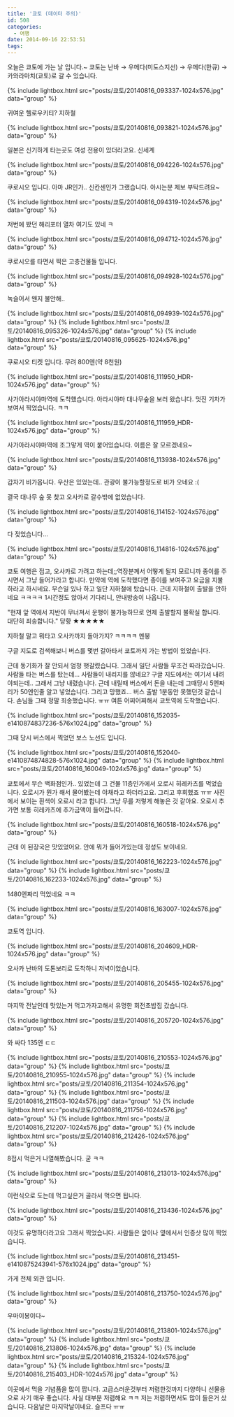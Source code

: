 ```yaml
---
title: '쿄토 (데이터 주의)'
id: 508
categories:
  - 여행
date: 2014-09-16 22:53:51
tags:
---
```

오늘은 쿄토에 가는 날 입니다.~ 쿄토는 난바 → 우메다(미도스지선) → 우메다(한큐) → 카와라마치(쿄토)로 갈 수 있습니다.

{% include lightbox.html src="posts/쿄토/20140816_093337-1024x576.jpg" data="group" %}

귀여운 헬로우키티? 지하철

<!--more-->

{% include lightbox.html src="posts/쿄토/20140816_093821-1024x576.jpg" data="group" %}

일본은 신기하게 타는곳도 여성 전용이 있더라고요. 신세계

{% include lightbox.html src="posts/쿄토/20140816_094226-1024x576.jpg" data="group" %}

쿠로시오 입니다. 아마 JR인가.. 신칸센인가 그랬습니다. 아시는분 제보 부탁드려요~

{% include lightbox.html src="posts/쿄토/20140816_094319-1024x576.jpg" data="group" %}

저번에 봤던 해리포터 열차 여기도 있네 ㅋ

{% include lightbox.html src="posts/쿄토/20140816_094712-1024x576.jpg" data="group" %}

쿠로시오를 타면서 찍은 고층건물들 입니다.

{% include lightbox.html src="posts/쿄토/20140816_094928-1024x576.jpg" data="group" %}

녹슬어서 왠지 불안해..

{% include lightbox.html src="posts/쿄토/20140816_094939-1024x576.jpg" data="group" %}
{% include lightbox.html src="posts/쿄토/20140816_095326-1024x576.jpg" data="group" %}
{% include lightbox.html src="posts/쿄토/20140816_095625-1024x576.jpg" data="group" %}

쿠로시오 티켓 입니다. 무려 800엔(약 8천원)

{% include lightbox.html src="posts/쿄토/20140816_111950_HDR-1024x576.jpg" data="group" %}

사가아라시야마역에 도착했습니다. 아라시야마 대나무숲을 보러 왔습니다. 멋진 기차가 보여서 찍었습니다. ㅋㅋ

{% include lightbox.html src="posts/쿄토/20140816_111959_HDR-1024x576.jpg" data="group" %}

사가아라시야마역에 조그맣게 역이 붙어있습니다. 이름은 잘 모르겠네요~

{% include lightbox.html src="posts/쿄토/20140816_113938-1024x576.jpg" data="group" %}

갑자기 비가옵니다. 우산은 있었는데.. 관광이 불가능할정도로 비가 오네요 :(

결국 대나무 숲 못 찾고 오사카로 갈수밖에 없었습니다.

{% include lightbox.html src="posts/쿄토/20140816_114152-1024x576.jpg" data="group" %}

다 젖었습니다...

{% include lightbox.html src="posts/쿄토/20140816_114816-1024x576.jpg" data="group" %}

쿄토 여행은 접고, 오사카로 가려고 하는데;;역장분께서 어떻게 될지 모르니까 종이를 주시면서 그냥 들어가라고 합니다. 만약에 역에 도착했다면 종이를 보여주고 요금을 지불하라고 하시네요. 무슨일 있나 하고 일단 지하철에 탔습니다. 근데 지하철이 출발을 안하네요 ㅋㅋㅋㅋ 1시간정도 앉아서 기다리니, 안내방송이 나옵니다.

"현재 앞 역에서 지반이 무너져서 운행이 불가능하므로 언제 출발할지 불확실 합니다. 대단히 죄송합니다." 당황 ★★★★★

지하철 말고 뭐타고 오사카까지 돌아가지? ㅋㅋㅋㅋ 멘붕

구글 지도로 검색해보니 버스를 몇번 갈아타서 쿄토까지 가는 방법이 있었습니다.

근데 동기화가 잘 안되서 엄청 햇갈렸습니다. 그래서 일단 사람들 무조건 따라갔습니다. 사람들 타는 버스를 탔는데... 사람들이 내리지를 않네요? 구글 지도에서는 여기서 내려야되는데.. 그래서 그냥 내렸습니다. 근데 내릴때 버스에서 돈을 내는데 그때당시 5엔짜리가 50엔인줄 알고 넣었습니다. 그리고 망했죠... 버스 출발 1분동안 못했던것 같습니다. 손님들 그때 정말 죄송했습니다. ㅠㅠ 여튼 어찌어찌해서 쿄토역에 도착했습니다.

{% include lightbox.html src="posts/쿄토/20140816_152035-e1410874837236-576x1024.jpg" data="group" %}

그때 당시 버스에서 찍었던 보스 노선도 입니다.

{% include lightbox.html src="posts/쿄토/20140816_152040-e1410874874828-576x1024.jpg" data="group" %}
{% include lightbox.html src="posts/쿄토/20140816_160049-1024x576.jpg" data="group" %}

쿄토에서 무슨 백화점인가.. 있었는데 그 건물 11층인가에서 오로시 히레카츠를 먹었습니다. 오로시가 뭔가 해서 물어봤는데 야채라고 하더라고요. 그리고 후회했죠 ㅠㅠ 사진에서 보이는 흰색이 오로시 라고 합니다. 그냥 무를 저렇게 해놓은 것 같아요. 오로시 추가면 보통 히레카츠에 추가금액이 들어갑니다.

{% include lightbox.html src="posts/쿄토/20140816_160518-1024x576.jpg" data="group" %}

근데 이 된장국은 맛있었어요. 안에 뭐가 들어가있는데 정성도 보이네요.

{% include lightbox.html src="posts/쿄토/20140816_162223-1024x576.jpg" data="group" %}
{% include lightbox.html src="posts/쿄토/20140816_162233-1024x576.jpg" data="group" %}

1480엔짜리 먹었네요 ㅋㅋ

{% include lightbox.html src="posts/쿄토/20140816_163007-1024x576.jpg" data="group" %}

쿄토역 입니다.

{% include lightbox.html src="posts/쿄토/20140816_204609_HDR-1024x576.jpg" data="group" %}

오사카 난바의 도톤보리로 도착하니 저녁이었습니다.

{% include lightbox.html src="posts/쿄토/20140816_205455-1024x576.jpg" data="group" %}

마지막 전날인데 맛있는거 먹고가자고해서 유명한 회전초밥집 갔습니다.

{% include lightbox.html src="posts/쿄토/20140816_205720-1024x576.jpg" data="group" %}

와 싸다 135엔 ㄷㄷ

{% include lightbox.html src="posts/쿄토/20140816_210553-1024x576.jpg" data="group" %}
{% include lightbox.html src="posts/쿄토/20140816_210955-1024x576.jpg" data="group" %}
{% include lightbox.html src="posts/쿄토/20140816_211354-1024x576.jpg" data="group" %}
{% include lightbox.html src="posts/쿄토/20140816_211503-1024x576.jpg" data="group" %}
{% include lightbox.html src="posts/쿄토/20140816_211756-1024x576.jpg" data="group" %}
{% include lightbox.html src="posts/쿄토/20140816_212207-1024x576.jpg" data="group" %}
{% include lightbox.html src="posts/쿄토/20140816_212426-1024x576.jpg" data="group" %}

8접시 먹은거 나열해봤습니다. 굳 ㅋㅋ

{% include lightbox.html src="posts/쿄토/20140816_213013-1024x576.jpg" data="group" %}

이런식으로 도는데 먹고싶은거 골라서 먹으면 됩니다.

{% include lightbox.html src="posts/쿄토/20140816_213436-1024x576.jpg" data="group" %}

이것도 유명하더라고요 그래서 찍었습니다. 사람들은 앞이나 옆에서서 인증샷 많이 찍었습니다.

{% include lightbox.html src="posts/쿄토/20140816_213451-e1410875243941-576x1024.jpg" data="group" %}

가게 전체 외관 입니다.

{% include lightbox.html src="posts/쿄토/20140816_213750-1024x576.jpg" data="group" %}

우마이봉이다~

{% include lightbox.html src="posts/쿄토/20140816_213801-1024x576.jpg" data="group" %}
{% include lightbox.html src="posts/쿄토/20140816_213806-1024x576.jpg" data="group" %}
{% include lightbox.html src="posts/쿄토/20140816_215324-1024x576.jpg" data="group" %}
{% include lightbox.html src="posts/쿄토/20140816_215403_HDR-1024x576.jpg" data="group" %}

이곳에서 먹을 기념품을 많이 팝니다. 고급스러운것부터 저렴한것까지 다양하니 선물용으로 사기 매우 좋습니다. 사실 대부분 저렴해요 ㅋㅋ 저는 저렴하면서도 많이 들은거 샀습니다. 다음날은 마지막날이네요. 슬프다 ㅠㅠ